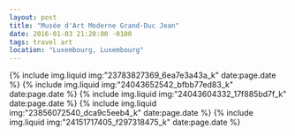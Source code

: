 ```yaml
---
layout: post
title: "Musée d'Art Moderne Grand-Duc Jean"
date: 2016-01-03 21:20:00 -0100
tags: travel art
location: "Luxembourg, Luxembourg"
---
```


{% include img.liquid img:"23783827369_6ea7e3a43a_k" date:page.date %}
{% include img.liquid img:"24043652542_bfbb77ed83_k" date:page.date %}
{% include img.liquid img:"24043604332_17f885bd7f_k" date:page.date %}
{% include img.liquid img:"23856072540_dca9c5eeb4_k" date:page.date %}
{% include img.liquid img:"24151717405_f297318475_k" date:page.date %}
